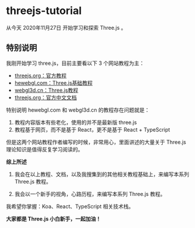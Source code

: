 # threejs-tutorial
从今天 2020年11月27日 开始学习和探索 Three.js 。  


## 特别说明
我刚开始学习 three.js，目前主要看以下 3 个网站教程为主：
* [threejs.org：官方教程](https://threejsfundamentals.org/threejs/lessons/zh_cn/)
* [hewebgl.com：Three.js基础教程](http://www.hewebgl.com/article/articledir/1)
* [webgl3d.cn：Three.js教程](http://www.webgl3d.cn/Three.js/)
* [threejs.org：官方中文文档](https://threejs.org/docs/index.html#manual/zh/introduction/Creating-a-scene)

特别说明 hewebgl.com 和 webgl3d.cn 的教程存在问题就是：

1. 教程内容版本有些老化，使用的并不是最新版 three.js
2. 教程基于网页，而不是基于 React，更不是基于 React + TypeScript

但是这两个网站教程作者编写的时候，非常用心，里面讲述的大量关于 Three.js 理论知识是值得反复学习阅读的。

**综上所述**

1. 我会在以上教程、文档，以及我搜集到的其他相关教程基础上，来编写本系列 Three.js 教程。

2. 我会以一个新手的视角，心路历程，来编写本系列 Three.js 教程。



我希望你掌握：Koa、React、TypeScript 相关技术栈。



**大家都是 Three.js 小白新手，一起加油！**

